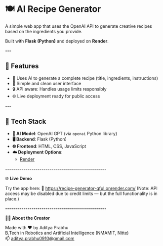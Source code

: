 # 🍽️ AI Recipe Generator

A simple web app that uses the OpenAI API to generate creative recipes based on the ingredients you provide.

Built with **Flask (Python)** and deployed on **Render**.

**---**

## 🚀 Features

- 🧠 Uses AI to generate a complete recipe (title, ingredients, instructions)
- 📝 Simple and clean user interface
- 🔒 API aware: Handles usage limits responsibly
- 🌐 Live deployment ready for public access

**---**

## 🔧 Tech Stack

- **🧠 AI Model**: OpenAI GPT (via `openai` Python library)
- **🖥️ Backend**: Flask (Python)
- **🌐 Frontend**: HTML, CSS, JavaScript
- **☁️ Deployment Options**:
  - [Render](https://render.com)


**--------------------------------------------------**

🌐 **Live Demo**

Try the app here:
🔗 https://recipe-generator-qful.onrender.com/
(Note: API access may be disabled due to credit limits — but the full functionality is in place.)

**--------------------------------------------------**

🙋‍♂️ **About the Creator**

Made with ❤️ by Aditya Prabhu  
B.Tech in Robotics and Artificial Intelligence (NMAMIT, Nitte)  
📫 aditya.prabhu0910@gmail.com

